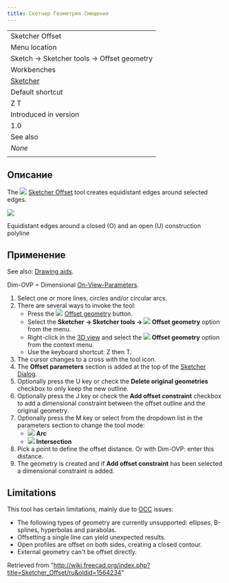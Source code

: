 ```yaml
---
title: Скетчер Геометрия Смещения
---
```


|                                                      |
| ---------------------------------------------------- |
| Sketcher Offset                                      |
| Menu location                                        |
| Sketch → Sketcher tools → Offset geometry            |
| Workbenches                                          |
| [Sketcher](/Sketcher_Workbench "Sketcher Workbench") |
| Default shortcut                                     |
| Z T                                                  |
| Introduced in version                                |
| 1.0                                                  |
| See also                                             |
| _None_                                               |
|                                                      |

## Описание

The ![](/images/Sketcher_Offset.svg) [Sketcher Offset](/Sketcher_Offset "Sketcher Offset") tool creates equidistant edges around selected edges.

![](/images/Sketcher_OffsetExample.png)

Equidistant edges around a closed (O) and an open (U) construction polyline

## Применение

See also: [Drawing aids](/Sketcher_Workbench#Drawing_aids "Sketcher Workbench").

Dim-OVP = Dimensional [On-View-Parameters](/Sketcher_Preferences#General "Sketcher Preferences").

1. Select one or more lines, circles and/or circular arcs.
2. There are several ways to invoke the tool:
   - Press the ![](/images/Sketcher_Offset.svg) [Offset geometry](/Sketcher_Offset "Sketcher Offset") button.
   - Select the **Sketcher → Sketcher tools → ![](/images/Sketcher_Offset.svg) Offset geometry** option from the menu.
   - Right-click in the [3D view](/3D_view "3D view") and select the **![](/images/Sketcher_Offset.svg) Offset geometry** option from the context menu.
   - Use the keyboard shortcut: Z then T.
3. The cursor changes to a cross with the tool icon.
4. The **Offset parameters** section is added at the top of the [Sketcher Dialog](/Sketcher_Dialog "Sketcher Dialog").
5. Optionally press the U key or check the **Delete original geometries** checkbox to only keep the new outline.
6. Optionally press the J key or check the **Add offset constraint** checkbox to add a dimensional constraint between the offset outline and the original geometry.
7. Optionally press the M key or select from the dropdown list in the parameters section to change the tool mode:
   - ![](/images/Sketcher_OffsetArc.svg) **Arc**
   - ![](/images/Sketcher_OffsetIntersection.svg) **Intersection**
8. Pick a point to define the offset distance. Or with Dim-OVP: enter this distance.
9. The geometry is created and if **Add offset constraint** has been selected a dimensional constraint is added.

## Limitations

This tool has certain limitations, mainly due to [OCC](/OpenCASCADE "OpenCASCADE") issues:

- The following types of geometry are currently unsupported: ellipses, B-splines, hyperbolas and parabolas.
- Offsetting a single line can yield unexpected results.
- Open profiles are offset on both sides, creating a closed contour.
- External geometry can't be offset directly.

Retrieved from "<http://wiki.freecad.org/index.php?title=Sketcher_Offset/ru&oldid=1564234>"
